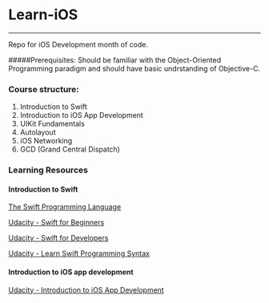 # Learn-iOS
---

Repo for iOS Development month of code.

#####Prerequisites:
Should be familiar with the  Object-Oriented Programming paradigm and should have basic undrstanding of Objective-C.

### Course structure:

1. Introduction to Swift
2. Introduction to iOS App Development
3. UIKit Fundamentals
4. Autolayout
5. iOS Networking
6. GCD (Grand Central Dispatch)


### Learning Resources

#### Introduction to Swift

[The Swift Programming Language](https://itunes.apple.com/us/book/the-swift-programming-language/id1002622538?mt=11)

[Udacity - Swift for Beginners](https://in.udacity.com/course/swift-for-beginners--ud1022/)

[Udacity - Swift for Developers](https://in.udacity.com/course/swift-for-developers--ud1025/)

[Udacity - Learn Swift Programming Syntax](https://in.udacity.com/course/learn-swift-programming-syntax--ud902)

#### Introduction to iOS app development

[Udacity - Introduction to iOS App Development](https://in.udacity.com/course/intro-to-ios-app-development-with-swift--ud585/)
